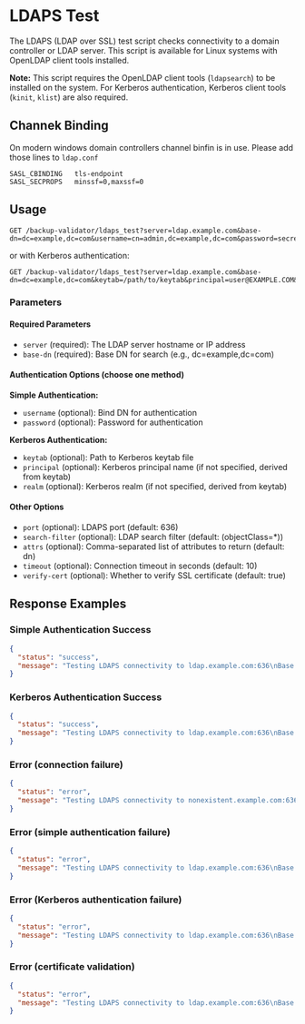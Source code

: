 # LDAPS Test

The LDAPS (LDAP over SSL) test script checks connectivity to a domain controller or LDAP server. This script is available for Linux systems with OpenLDAP client tools installed.

**Note:** This script requires the OpenLDAP client tools (`ldapsearch`) to be installed on the system. For Kerberos authentication, Kerberos client tools (`kinit`, `klist`) are also required.

## Channek Binding

On modern windows domain controllers channel binfin is in use. Please add those lines to `ldap.conf`

```
SASL_CBINDING   tls-endpoint
SASL_SECPROPS   minssf=0,maxssf=0
```

## Usage

```
GET /backup-validator/ldaps_test?server=ldap.example.com&base-dn=dc=example,dc=com&username=cn=admin,dc=example,dc=com&password=secret
```

or with Kerberos authentication:

```
GET /backup-validator/ldaps_test?server=ldap.example.com&base-dn=dc=example,dc=com&keytab=/path/to/keytab&principal=user@EXAMPLE.COM&realm=EXAMPLE.COM
```

### Parameters

#### Required Parameters
- `server` (required): The LDAP server hostname or IP address
- `base-dn` (required): Base DN for search (e.g., dc=example,dc=com)

#### Authentication Options (choose one method)

**Simple Authentication:**
- `username` (optional): Bind DN for authentication
- `password` (optional): Password for authentication

**Kerberos Authentication:**
- `keytab` (optional): Path to Kerberos keytab file
- `principal` (optional): Kerberos principal name (if not specified, derived from keytab)
- `realm` (optional): Kerberos realm (if not specified, derived from keytab)

#### Other Options
- `port` (optional): LDAPS port (default: 636)
- `search-filter` (optional): LDAP search filter (default: (objectClass=*))
- `attrs` (optional): Comma-separated list of attributes to return (default: dn)
- `timeout` (optional): Connection timeout in seconds (default: 10)
- `verify-cert` (optional): Whether to verify SSL certificate (default: true)

## Response Examples

### Simple Authentication Success
```json
{
  "status": "success",
  "message": "Testing LDAPS connectivity to ldap.example.com:636\nBase DN: dc=example,dc=com\nUsing authentication with username: cn=admin,dc=example,dc=com\nCertificate verification enabled\nTesting LDAPS connection...\nChecking certificate expiration...\nnotBefore=Jan  1 00:00:00 2023 GMT\nnotAfter=Dec 31 23:59:59 2023 GMT\nCurrent date: Thu Jun 1 12:34:56 UTC 2023\nCertificate is valid. Days until expiration: 213\nExecuting LDAP search with filter: (objectClass=*)\nSuccessfully connected and searched the directory.\nFound 5 entries.\nSample result:\ndn: dc=example,dc=com\nobjectClass: dcObject\nobjectClass: organization\n\nLDAPS test completed successfully."
}
```

### Kerberos Authentication Success
```json
{
  "status": "success",
  "message": "Testing LDAPS connectivity to ldap.example.com:636\nBase DN: dc=example,dc=com\nUsing Kerberos authentication with keytab: /path/to/keytab\nUsing principal: user@EXAMPLE.COM\nCertificate verification enabled\nTesting LDAPS connection...\nChecking certificate expiration...\nnotBefore=Jan  1 00:00:00 2023 GMT\nnotAfter=Dec 31 23:59:59 2023 GMT\nCurrent date: Thu Jun 1 12:34:56 UTC 2023\nCertificate is valid. Days until expiration: 213\nExecuting LDAP search with filter: (objectClass=*)\nSuccessfully connected and searched the directory.\nFound 5 entries.\nSample result:\ndn: dc=example,dc=com\nobjectClass: dcObject\nobjectClass: organization\n\nLDAPS test completed successfully."
}
```

### Error (connection failure)
```json
{
  "status": "error",
  "message": "Testing LDAPS connectivity to nonexistent.example.com:636\nBase DN: dc=example,dc=com\nUsing anonymous bind\nCertificate verification enabled\nTesting LDAPS connection...\nError: Failed to establish SSL connection to nonexistent.example.com:636\nconnect:errno=111"
}
```

### Error (simple authentication failure)
```json
{
  "status": "error",
  "message": "Testing LDAPS connectivity to ldap.example.com:636\nBase DN: dc=example,dc=com\nUsing authentication with username: cn=admin,dc=example,dc=com\nCertificate verification enabled\nTesting LDAPS connection...\nChecking certificate expiration...\nnotBefore=Jan  1 00:00:00 2023 GMT\nnotAfter=Dec 31 23:59:59 2023 GMT\nCurrent date: Thu Jun 1 12:34:56 UTC 2023\nCertificate is valid. Days until expiration: 213\nExecuting LDAP search with filter: (objectClass=*)\nError: LDAP search failed with status code 49\nAuthentication failed. Please check username and password."
}
```

### Error (Kerberos authentication failure)
```json
{
  "status": "error",
  "message": "Testing LDAPS connectivity to ldap.example.com:636\nBase DN: dc=example,dc=com\nUsing Kerberos authentication with keytab: /path/to/keytab\nUsing principal: user@EXAMPLE.COM\nCertificate verification enabled\nTesting LDAPS connection...\nChecking certificate expiration...\nnotBefore=Jan  1 00:00:00 2023 GMT\nnotAfter=Dec 31 23:59:59 2023 GMT\nCurrent date: Thu Jun 1 12:34:56 UTC 2023\nCertificate is valid. Days until expiration: 213\nExecuting LDAP search with filter: (objectClass=*)\nError: LDAP search failed with status code 1\nKerberos authentication error:\nGSSAPI Error: Unspecified GSS failure. Minor code may provide more information\nGSSAPI Error: A TGT must be forwarded"
}
```

### Error (certificate validation)
```json
{
  "status": "error",
  "message": "Testing LDAPS connectivity to ldap.example.com:636\nBase DN: dc=example,dc=com\nUsing anonymous bind\nCertificate verification enabled\nTesting LDAPS connection...\nChecking certificate expiration...\nError: Certificate has expired!"
}
``` 